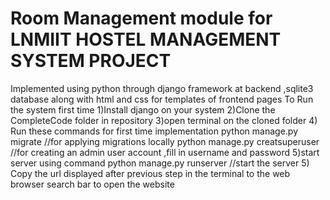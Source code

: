 # Room Management module for LNMIIT HOSTEL MANAGEMENT SYSTEM PROJECT
Implemented using python through django framework at backend ,sqlite3 database along with html and css for templates of frontend pages
To Run the system first time
1)Install django on your system
2)Clone the CompleteCode folder in repository
3)open terminal on the cloned folder
4) Run these commands for first time implementation
    python manage.py migrate    //for applying migrations locally
    python manage.py creatsuperuser //for creating an admin user account ,fill in username and password 
5)start server using command
    python manage.py runserver      //start the server 
5) Copy the url displayed after previous step in the terminal to the web browser search bar to open the website

